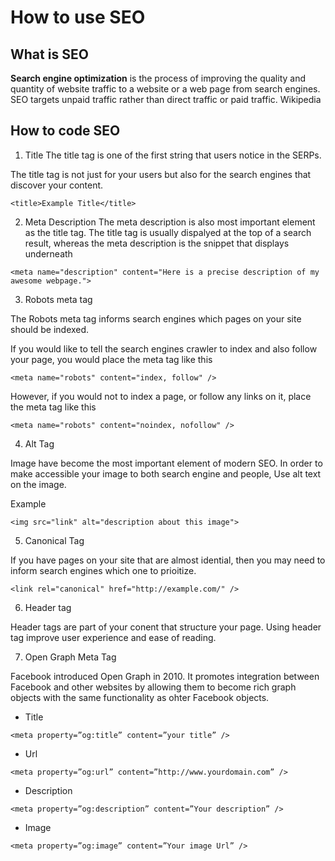 # How to use SEO

## What is SEO

**Search engine optimization** is the process of improving the quality and quantity of website traffic to a website or a web page from search engines. SEO targets unpaid traffic rather than direct traffic or paid traffic. Wikipedia

## How to code SEO

1. Title
   The title tag is one of the first string that users notice in the SERPs.

The title tag is not just for your users but also for the search engines that discover your content.

`<title>Example Title</title>`

2. Meta Description
   The meta description is also most important element as the title tag. The title tag is usually dispalyed at the top of a search result, whereas the meta description is the snippet that displays underneath

`<meta name="description" content="Here is a precise description of my awesome webpage.">`

3. Robots meta tag

The Robots meta tag informs search engines which pages on your site should be indexed.

If you would like to tell the search engines crawler to index and also follow your page, you would place the meta tag like this

`<meta name="robots" content="index, follow" />`

However, if you would not to index a page, or follow any links on it, place the meta tag like this

`<meta name="robots" content="noindex, nofollow" />`

4. Alt Tag

Image have become the most important element of modern SEO. In order to make accessible your image to both search engine and people, Use alt text on the image.

Example

`<img src="link" alt="description about this image">`

5. Canonical Tag

If you have pages on your site that are almost idential, then you may need to inform search engines which one to prioitize.

`<link rel="canonical" href="http://example.com/" />`

6. Header tag

Header tags are part of your conent that structure your page. Using header tag improve user experience and ease of reading.

7. Open Graph Meta Tag

Facebook introduced Open Graph in 2010. It promotes integration between Facebook and other websites by allowing them to become rich graph objects with the same functionality as ohter Facebook objects.

- Title

```<meta property=”og:title” content=”your title” />```

- Url

```<meta property=”og:url” content=”http://www.yourdomain.com” />```

- Description

```<meta property=”og:description” content=”Your description” />```

- Image

```<meta property=”og:image” content=”Your image Url” />```



